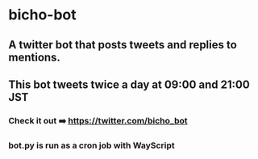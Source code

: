 # bicho-bot
## A twitter bot that posts tweets and replies to mentions.
## This bot tweets twice a day at 09:00 and 21:00 JST

### Check it out ➡️ https://twitter.com/bicho_bot


### bot.py is run as a cron job with WayScript

